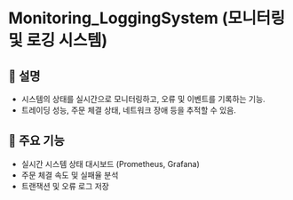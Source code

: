 
# Monitoring_LoggingSystem (모니터링 및 로깅 시스템)

## 📌 설명
- 시스템의 상태를 실시간으로 모니터링하고, 오류 및 이벤트를 기록하는 기능.
- 트레이딩 성능, 주문 체결 상태, 네트워크 장애 등을 추적할 수 있음.

## 📌 주요 기능
- 실시간 시스템 상태 대시보드 (Prometheus, Grafana)
- 주문 체결 속도 및 실패율 분석
- 트랜잭션 및 오류 로그 저장
    